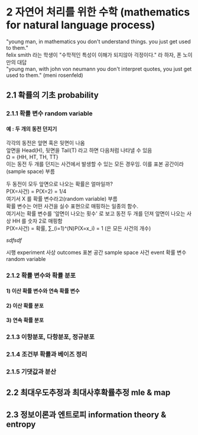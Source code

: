 # 2 자연어 처리를 위한 수학 (mathematics for natural language process)
"young man, in mathematics you don't understand things. you just get used to them."  
felix smith 라는 학생이 "수학적인 특성이 이해가 되지않아 걱정이다." 라 하자, 폰 노이만의 대답  
"young man, with john von neumann you don't interpret quotes, you just get used to them." (meni rosenfeld)

## 2.1 확률의 기초 probability

### 2.1.1 확률 변수 random variable
#### 예 : 두 개의 동전 던지기
각각의 동전은 앞면 혹은 뒷면이 나옴  
앞면을 Head(H), 뒷면을 Tail(T) 라고 하면 다음처럼 나타낼 수 있음  
Ω = {HH, HT, TH, TT}  
이는 동전 두 개를 던지는 사건에서 발생할 수 있는 모든 경우임. 이를 표본 공간이라(sample space) 부름

두 동전이 모두 앞면으로 나오는 확률은 얼마일까?  
P(X=사건) = P(X=2) = 1/4  
여기서 X 를 확률 변수라고(random variable) 부름  
확률 변수는 어떤 사건을 실수 표현으로 매핑하는 일종의 함수.  
여기서는 확률 변수를 '앞면이 나오는 횟수' 로 보고 동전 두 개를 던져 앞면이 나오는 사상 HH 를 숫자 2로 매핑함  
P(X=사건) = 확률, ∑_(i=1)^(N)P(X=x_i) = 1 (은 모든 사건의 개수)

_sdfsdf_

시행 experiment
사상 outcomes
표본 공간 sample space
사건 event
확률 변수 random variable

### 2.1.2 확률 변수와 확률 분포
#### 1) 이산 확률 변수와 연속 확률 변수
#### 2) 이산 확률 분포
#### 3) 연속 확률 분포

### 2.1.3 이항분포, 다항분포, 정규분포

### 2.1.4 조건부 확률과 베이즈 정리

### 2.1.5 기댓값과 분산

## 2.2 최대우도추정과 최대사후확률추정 mle & map

## 2.3 정보이론과 엔트로피 information theory & entropy

